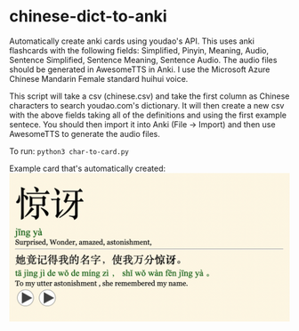 # chinese-dict-to-anki
Automatically create anki cards using youdao's API. This uses anki flashcards with the following fields: Simplified, Pinyin, Meaning, Audio, Sentence Simplified, Sentence Meaning, Sentence Audio. The audio files should be generated in AwesomeTTS in Anki. I use the Microsoft Azure Chinese Mandarin Female standard huihui voice.

This script will take a csv (chinese.csv) and take the first column as Chinese characters to search youdao.com's dictionary. It will then create a new csv with the above fields taking all of the definitions and using the first example sentece. You should then import it into Anki (File -> Import) and then use AwesomeTTS to generate the audio files.

To run: 
`python3 char-to-card.py`

Example card that's automatically created:
![Example card](./exampleCard.png)
